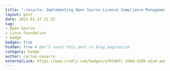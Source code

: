 ```yaml
---
title: ":recycle: Implementing Open Source License Compliance Management"
layout: post
date: 2023-01-27 21:22
tag:
- Open Source
- Linux Foundation
- badge
badges: true
hidden: true # don't count this post in blog pagination
category: badge
author: carlos-navarro
externalLink: https://www.credly.com/badges/ef03dbfc-5d8d-428b-a1a4-ae0bc79dcb51
---
```

